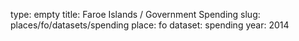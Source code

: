 type: empty
title: Faroe Islands / Government Spending
slug: places/fo/datasets/spending
place: fo
dataset: spending
year: 2014

